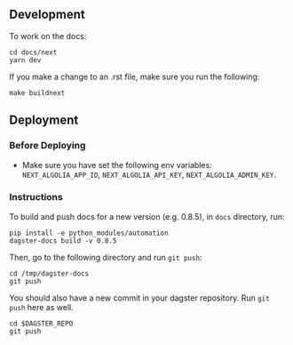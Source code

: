## Development

To work on the docs:

```
cd docs/next
yarn dev
```

If you make a change to an .rst file, make sure you run the following:

    make buildnext

## Deployment

### Before Deploying

- Make sure you have set the following env variables: `NEXT_ALGOLIA_APP_ID`, `NEXT_ALGOLIA_API_KEY`, `NEXT_ALGOLIA_ADMIN_KEY`.

### Instructions

To build and push docs for a new version (e.g. 0.8.5), in `docs` directory, run:

```
pip install -e python_modules/automation
dagster-docs build -v 0.8.5
```

Then, go to the following directory and run `git push`:

```
cd /tmp/dagster-docs
git push
```

You should also have a new commit in your dagster repository. Run `git push` here as well. 

```
cd $DAGSTER_REPO
git push
```
